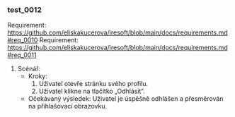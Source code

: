 ### test_0012

Requirement: https://github.com/eliskakucerova/iresoft/blob/main/docs/requirements.md#req_0010
Requirement: https://github.com/eliskakucerova/iresoft/blob/main/docs/requirements.md#req_0011

1. Scénář:
    - Kroky:
        1. Uživatel otevře stránku svého profilu.
        2. Uživatel klikne na tlačítko „Odhlásit“.
    - Očekávaný výsledek: Uživatel je úspěšně odhlášen a přesměrován na přihlašovací obrazovku.